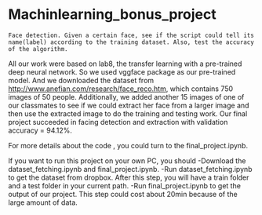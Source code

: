 # Machinlearning_bonus_project
    Face detection. Given a certain face, see if the script could tell its name(label) according to the training dataset. Also, test the accuracy of the algorithm.
All our work were based on lab8, the transfer learning with a pre-trained deep neural network.
    So we used vggface package as our pre-trained model. And we downloaded the dataset from http://www.anefian.com/research/face_reco.htm, which contains 750 images of 50 people. Additionally, we added another 15 images of one of our classmates to see if we could extract her face from a larger image and then use the extracted image to do the training and testing work.
Our final project succeeded in facing detection and extraction with validation accuracy = 94.12%.

For more details about the code , you could turn to the final_project.ipynb.

If you want to run this project on your own PC, you should
-Download the dataset_fetching.ipynb and final_project.ipynb.
-Run dataset_fetching.ipynb to get the dataset from dropbox. After this step, you will have a train folder and a test folder in your current path.
-Run final_project.ipynb to get the output of our project. This step could cost about 20min because of  the large amount of data.
